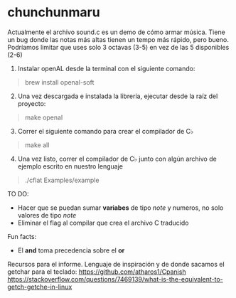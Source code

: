 # chunchunmaru

Actualmente el archivo sound.c es un demo de cómo armar música. Tiene un bug donde las notas más altas tienen un tempo más rápido, pero bueno. Podríamos limitar que uses solo 3 octavas (3-5) en vez de las 5 disponibles (2-6)

1) Instalar openAL desde la terminal con el siguiente comando:
> brew install openal-soft

2) Una vez descargada e instalada la librería, ejecutar desde la raíz del proyecto:
> make openal

3) Correr el siguiente comando para crear el compilador de C♭
> make all

4) Una vez listo, correr el compilador de C♭ junto con algún archivo de ejemplo escrito en nuestro lenguaje
> ./cflat Examples/example

TO DO:
- Hacer que se puedan sumar **variabes** de tipo *note* y numeros, no solo valores de tipo *note*
- Eliminar el flag al compilar que crea el archivo C traducido

Fun facts:
- El **and** toma precedencia sobre el **or**

Recursos para el informe. Lenguaje de inspiración y de donde sacamos el getchar para el teclado:
https://github.com/atharos1/Cpanish
https://stackoverflow.com/questions/7469139/what-is-the-equivalent-to-getch-getche-in-linux
